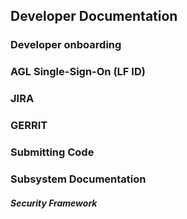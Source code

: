 ## Developer Documentation

### Developer onboarding 

### AGL Single-Sign-On (LF ID)

### JIRA

### GERRIT

### Submitting Code

### Subsystem Documentation

##### Security Framework
